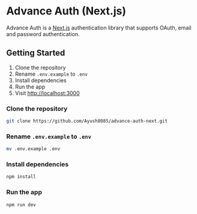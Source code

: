 # Advance Auth (Next.js)

Advance Auth is a [Next.js](https://nextjs.org/) authentication library that supports OAuth, email and password authentication.

## Getting Started

1. Clone the repository
2. Rename `.env.example` to `.env`
3. Install dependencies
4. Run the app
5. Visit [http://localhost:3000](http://localhost:3000)

### Clone the repository

```bash
git clone https://github.com/Ayush8085/advance-auth-next.git
```

### Rename `.env.example` to `.env`

```bash
mv .env.example .env
```

### Install dependencies

```bash
npm install
```

### Run the app

```bash
npm run dev
```
